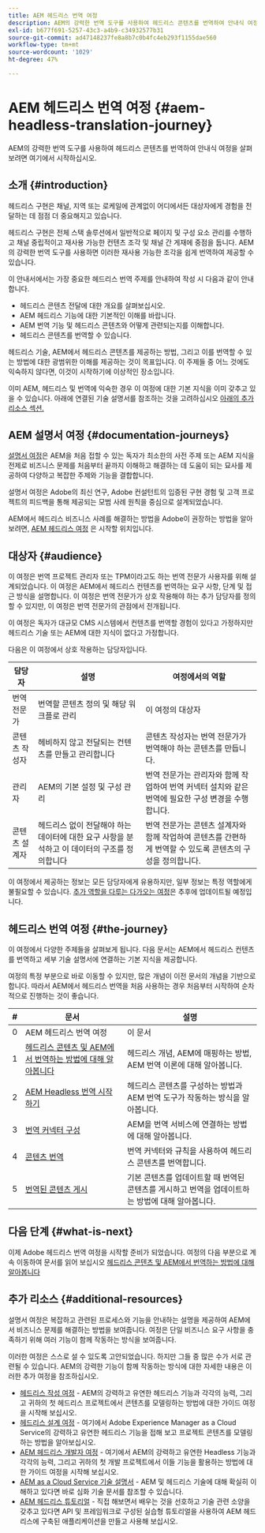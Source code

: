 ```yaml
---
title: AEM 헤드리스 번역 여정
description: AEM의 강력한 번역 도구를 사용하여 헤드리스 콘텐츠를 번역하여 안내식 여정을 살펴보려면 여기에서 시작하십시오.
exl-id: b677f691-5257-43c3-a4b9-c34932577b31
source-git-commit: ad47148237fe8a8b7c0b4fc4eb293f1155dae560
workflow-type: tm+mt
source-wordcount: '1029'
ht-degree: 47%

---
```


# AEM 헤드리스 번역 여정 {#aem-headless-translation-journey}

AEM의 강력한 번역 도구를 사용하여 헤드리스 콘텐츠를 번역하여 안내식 여정을 살펴보려면 여기에서 시작하십시오.

## 소개 {#introduction}

헤드리스 구현은 채널, 지역 또는 로케일에 관계없이 어디에서든 대상자에게 경험을 전달하는 데 점점 더 중요해지고 있습니다.

헤드리스 구현은 전체 스택 솔루션에서 일반적으로 페이지 및 구성 요소 관리를 수행하고 채널 중립적이고 재사용 가능한 컨텐츠 조각 및 채널 간 게재에 중점을 둡니다. AEM의 강력한 번역 도구를 사용하면 이러한 재사용 가능한 조각을 쉽게 번역하여 제공할 수 있습니다.

이 안내서에서는 가장 중요한 헤드리스 번역 주제를 안내하여 작성 시 다음과 같이 안내합니다.

* 헤드리스 콘텐츠 전달에 대한 개요를 살펴보십시오.
* AEM 헤드리스 기능에 대한 기본적인 이해를 바랍니다.
* AEM 번역 기능 및 헤드리스 콘텐츠와 어떻게 관련되는지를 이해합니다.
* 헤드리스 콘텐츠를 번역할 수 있습니다.

헤드리스 기술, AEM에서 헤드리스 콘텐츠를 제공하는 방법, 그리고 이를 번역할 수 있는 방법에 대한 광범위한 이해를 제공하는 것이 목표입니다. 이 주제들 중 어느 것에도 익숙하지 않다면, 이것이 시작하기에 이상적인 장소입니다.

이미 AEM, 헤드리스 및 번역에 익숙한 경우 이 여정에 대한 기본 지식을 이미 갖추고 있을 수 있습니다. 아래에 연결된 기술 설명서를 참조하는 것을 고려하십시오 [아래의 추가 리소스 섹션.](#additional-resources)

## AEM 설명서 여정 {#documentation-journeys}

[설명서 여정](/help/journey-documentation/documentation-journeys.md)은 AEM을 처음 접할 수 있는 독자가 최소한의 사전 주제 또는 AEM 지식을 전제로 비즈니스 문제를 처음부터 끝까지 이해하고 해결하는 데 도움이 되는 묘사를 제공하여 다양하고 복잡한 주제와 기능을 결합합니다.

설명서 여정은 Adobe의 최신 연구, Adobe 컨설턴트의 입증된 구현 경험 및 고객 프로젝트의 피드백을 통해 제공되는 모범 사례 원칙을 중심으로 설계되었습니다.

AEM에서 헤드리스 비즈니스 사례를 해결하는 방법을 Adobe이 권장하는 방법을 알아보려면, [AEM 헤드리스 여정](/help/journey-documentation/documentation-journeys.md) 은 시작할 위치입니다.

## 대상자 {#audience}

이 여정은 번역 프로젝트 관리자 또는 TPM이라고도 하는 번역 전문가 사용자를 위해 설계되었습니다. 이 여정은 AEM에서 헤드리스 컨텐츠를 번역하는 요구 사항, 단계 및 접근 방식을 설명합니다. 이 여정은 번역 전문가가 상호 작용해야 하는 추가 담당자를 정의할 수 있지만, 이 여정은 번역 전문가의 관점에서 전개됩니다.

이 여정은 독자가 대규모 CMS 시스템에서 컨텐츠를 번역할 경험이 있다고 가정하지만 헤드리스 기술 또는 AEM에 대한 지식이 없다고 가정합니다.

다음은 이 여정에서 상호 작용하는 담당자입니다.

| 담당자 | 설명 | 여정에서의 역할 |
|---|---|---|
| 번역 전문가 | 번역할 콘텐츠 정의 및 해당 워크플로 관리 | 이 여정의 대상자 |
| 콘텐츠 작성자 | 헤비하지 않고 전달되는 컨텐츠를 만들고 관리합니다 | 콘텐츠 작성자는 번역 전문가가 번역해야 하는 콘텐츠를 만듭니다. |
| 관리자 | AEM의 기본 설정 및 구성 관리 | 번역 전문가는 관리자와 함께 작업하여 번역 커넥터 설치와 같은 번역에 필요한 구성 변경을 수행합니다. |
| 콘텐츠 설계자 | 헤드리스 없이 전달해야 하는 데이터에 대한 요구 사항을 분석하고 이 데이터의 구조를 정의합니다 | 번역 전문가는 콘텐츠 설계자와 함께 작업하여 콘텐츠를 간편하게 번역할 수 있도록 콘텐츠의 구성을 정의합니다. |

이 여정에서 제공하는 정보는 모든 담당자에게 유용하지만, 일부 정보는 특정 역할에게 불필요할 수 있습니다. [추가 역할을 다루는 다가오는 여정](/help/journey-documentation/documentation-journeys.md#journeys)은 추후에 업데이트될 예정입니다.

## 헤드리스 번역 여정 {#the-journey}

이 여정에서 다양한 주제들을 살펴보게 됩니다. 다음 문서는 AEM에서 헤드리스 컨텐츠를 번역하고 세부 기술 설명서에 연결하는 기본 지식을 제공합니다.

여정의 특정 부분으로 바로 이동할 수 있지만, 많은 개념이 이전 문서의 개념을 기반으로 합니다. 따라서 AEM에서 헤드리스 번역을 처음 사용하는 경우 처음부터 시작하여 순차적으로 진행하는 것이 좋습니다.

| # | 문서 | 설명 |
|---|---|---|
| 0 | AEM 헤드리스 번역 여정 | 이 문서 |
| 1 | [헤드리스 콘텐츠 및 AEM에서 번역하는 방법에 대해 알아봅니다](learn-about.md) | 헤드리스 개념, AEM에 매핑하는 방법, AEM 번역 이론에 대해 알아봅니다. |
| 2 | [AEM Headless 번역 시작하기](getting-started.md) | 헤드리스 콘텐츠를 구성하는 방법과 AEM 번역 도구가 작동하는 방식을 알아봅니다. |
| 3 | [번역 커넥터 구성](configure-connector.md) | AEM을 번역 서비스에 연결하는 방법에 대해 알아봅니다. |
| 4 | [콘텐츠 번역](translate-content.md) | 번역 커넥터와 규칙을 사용하여 헤드리스 콘텐츠를 번역합니다. |
| 5 | [번역된 콘텐츠 게시](publish-content.md) | 기본 콘텐츠를 업데이트할 때 번역된 콘텐츠를 게시하고 번역을 업데이트하는 방법에 대해 알아봅니다. |

## 다음 단계 {#what-is-next}

이제 Adobe 헤드리스 번역 여정을 시작할 준비가 되었습니다. 여정의 다음 부분으로 계속 이동하여 문서를 읽어 보십시오 [헤드리스 콘텐츠 및 AEM에서 번역하는 방법에 대해 알아봅니다](learn-about.md)

## 추가 리소스 {#additional-resources}

설명서 여정은 복잡하고 관련된 프로세스와 기능을 안내하는 설명을 제공하여 AEM에서 비즈니스 문제를 해결하는 방법을 보여줍니다. 여정은 단일 비즈니스 요구 사항을 충족하기 위해 여러 기능이 함께 작동하는 방식을 보여줍니다.

이러한 여정은 스스로 설 수 있도록 고안되었습니다. 하지만 그들 중 많은 수가 서로 관련될 수 있습니다. AEM의 강력한 기능이 함께 작동하는 방식에 대한 자세한 내용은 이러한 추가 여정을 참조하십시오.

* [헤드리스 작성 여정](/help/journey-headless/author/overview.md) - AEM의 강력하고 유연한 헤드리스 기능과 각각의 능력, 그리고 귀하의 첫 헤드리스 프로젝트에서 콘텐츠를 모델링하는 방법에 대한 가이드 여정을 시작해 보십시오.
* [헤드리스 설계 여정](/help/journey-headless/architect/overview.md) - 여기에서 Adobe Experience Manager as a Cloud Service의 강력하고 유연한 헤드리스 기능을 접해 보고 프로젝트 콘텐츠를 모델링하는 방법을 알아보십시오.
* [AEM 헤드리스 개발자 여정](/help/journey-headless/developer/overview.md) - 여기에서 AEM의 강력하고 유연한 Headless 기능과 각각의 능력, 그리고 귀하의 첫 개발 프로젝트에서 이들 기능을 활용하는 방법에 대한 가이드 여정을 시작해 보십시오.
* [AEM as a Cloud Service 기술 설명서](https://experienceleague.adobe.com/docs/experience-manager-cloud-service.html) - AEM 및 헤드리스 기술에 대해 확실히 이해하고 있다면 바로 심화 기술 문서를 참조할 수 있습니다.
* [AEM 헤드리스 튜토리얼](https://experienceleague.adobe.com/docs/experience-manager-learn/getting-started-with-aem-headless/overview.html) - 직접 해보면서 배우는 것을 선호하고 기술 관련 소양을 갖추고 있다면 API 및 프레임워크로 구성된 실습형 튜토리얼을 사용하여 AEM 헤드리스에 구축된 애플리케이션을 만들고 사용해 보십시오.
